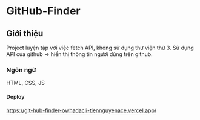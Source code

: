 # GitHub-Finder
## Giới thiệu
Project luyện tập với việc fetch API, không sử dụng thư viện thứ 3.
Sử dụng API của github -> hiển thị thông tin người dùng trên github.
### Ngôn ngữ
HTML, CSS, JS
#### Deploy
https://git-hub-finder-owhadacli-tiennguyenace.vercel.app/
